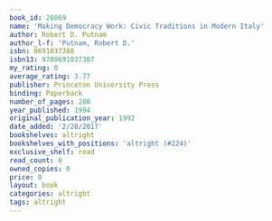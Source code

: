 ```yaml
---
book_id: 26069
name: 'Making Democracy Work: Civic Traditions in Modern Italy'
author: Robert D. Putnam
author_l-f: 'Putnam, Robert D.'
isbn: 0691037388
isbn13: 9780691037387
my_rating: 0
average_rating: 3.77
publisher: Princeton University Press
binding: Paperback
number_of_pages: 280
year_published: 1994
original_publication_year: 1992
date_added: '2/28/2017'
bookshelves: altright
bookshelves_with_positions: 'altright (#224)'
exclusive_shelf: read
read_count: 0
owned_copies: 0
price: 0
layout: book
categories: altright
tags: altright
---
```

